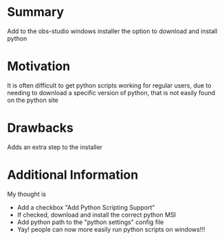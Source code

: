 # Summary

Add to the obs-studio windows installer the option to download and install python

# Motivation

It is often difficult to get python scripts working for regular users, due to needing to download a specific version of python, that is not easily found on the python site

# Drawbacks

Adds an extra step to the installer

# Additional Information
My thought is

* Add a checkbox "Add Python Scripting Support"
* If checked, download and install the correct python MSI
* Add python path to the "python settings" config file
* Yay! people can now more easily run python scripts on windows!!!
